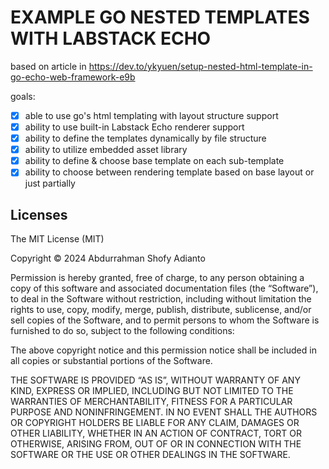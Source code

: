 EXAMPLE GO NESTED TEMPLATES WITH LABSTACK ECHO
==============================================

based on article in https://dev.to/ykyuen/setup-nested-html-template-in-go-echo-web-framework-e9b

goals:
 - [x] able to use go's html templating with layout structure support
 - [x] ability to use built-in Labstack Echo renderer support
 - [x] ability to define the templates dynamically by file structure
 - [x] ability to utilize embedded asset library
 - [x] ability to define & choose base template on each sub-template
 - [x] ability to choose between rendering template based on base layout or just partially

## Licenses

The MIT License (MIT)

Copyright © 2024 Abdurrahman Shofy Adianto

Permission is hereby granted, free of charge, to any person obtaining a copy of this software and associated documentation files (the “Software”), to deal in the Software without restriction, including without limitation the rights to use, copy, modify, merge, publish, distribute, sublicense, and/or sell copies of the Software, and to permit persons to whom the Software is furnished to do so, subject to the following conditions:

The above copyright notice and this permission notice shall be included in all copies or substantial portions of the Software.

THE SOFTWARE IS PROVIDED “AS IS”, WITHOUT WARRANTY OF ANY KIND, EXPRESS OR IMPLIED, INCLUDING BUT NOT LIMITED TO THE WARRANTIES OF MERCHANTABILITY, FITNESS FOR A PARTICULAR PURPOSE AND NONINFRINGEMENT. IN NO EVENT SHALL THE AUTHORS OR COPYRIGHT HOLDERS BE LIABLE FOR ANY CLAIM, DAMAGES OR OTHER LIABILITY, WHETHER IN AN ACTION OF CONTRACT, TORT OR OTHERWISE, ARISING FROM, OUT OF OR IN CONNECTION WITH THE SOFTWARE OR THE USE OR OTHER DEALINGS IN THE SOFTWARE.

